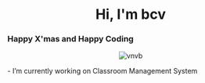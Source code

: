 <h1 align="center">Hi, I'm bcv</h1>
<h3 align="left">Happy X'mas and Happy Coding</h3>
<!-- hei -->
<p align="center"> <img src="https://komarev.com/ghpvc/?username=vnvb&label=Profile%20views&color=0e75b6&style=flat" alt="vnvb" /> </p>- I’m currently working on Classroom Management System



